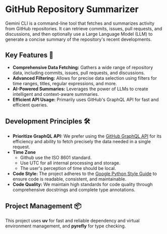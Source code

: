 # GitHub Repository Summarizer

Gemini CLI is a command-line tool that fetches and summarizes activity from GitHub repositories. It can retrieve commits, issues, pull requests, and discussions, and then optionally use a Large Language Model (LLM) to generate a concise summary of the repository's recent developments.

## Key Features 🚀

- **Comprehensive Data Fetching:** Gathers a wide range of repository data, including commits, issues, pull requests, and discussions.
- **Advanced Filtering:** Allows for precise data selection using filters for time ranges, titles, regular expressions, and more.
- **AI-Powered Summaries:** Leverages the power of LLMs to create intelligent and context-aware summaries.
- **Efficient API Usage:** Primarily uses GitHub's GraphQL API for fast and efficient queries.

## Development Principles 🛠️

- **Prioritize GraphQL API:** We prefer using the [GitHub GraphQL API](https://docs.github.com/en/graphql/guides/forming-calls-with-graphql) for its efficiency and ability to fetch precisely the data needed in a single request.
- **Time Zone**
  - Github use the ISO 8601 standard.
  - Use UTC for all internal processing and storage.
  - The user's perception of time should be local.
- **Code Style:** The project adheres to the [Google Python Style Guide](https://google.github.io/styleguide/pyguide.html) to ensure code is readable, consistent, and maintainable.
- **Code Quality:** We maintain high standards for code quality through comprehensive docstrings and complete type annotations.

## Project Management 📦

This project uses **uv** for fast and reliable dependency and virtual environment management, and **pyrefly** for type checking.
